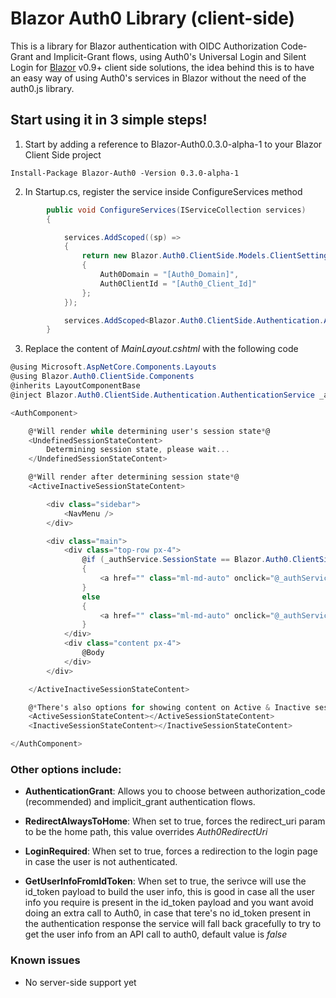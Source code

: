 # Blazor Auth0 Library (client-side)

This is a library for Blazor authentication with OIDC Authorization Code-Grant and Implicit-Grant flows, using Auth0's Universal Login and Silent Login for [Blazor](http://blazor.net) v0.9+ client side solutions, the idea behind this is to have an easy way of using Auth0's services in Blazor without the need of the auth0.js library.


## Start using it in 3 simple steps!


1) Start by adding a reference to Blazor-Auth0.0.3.0-alpha-1 to your Blazor Client Side project

```
Install-Package Blazor-Auth0 -Version 0.3.0-alpha-1
````


2) In Startup.cs, register the service inside ConfigureServices method


```C#
        public void ConfigureServices(IServiceCollection services)
        {

            services.AddScoped((sp) =>
            {
                return new Blazor.Auth0.ClientSide.Models.ClientSettings()
                {
                    Auth0Domain = "[Auth0_Domain]",
                    Auth0ClientId = "[Auth0_Client_Id]"
                };
            });

            services.AddScoped<Blazor.Auth0.ClientSide.Authentication.AuthenticationService>();
        }
```


3) Replace the content of *MainLayout.cshtml* with the following code


```C#
@using Microsoft.AspNetCore.Components.Layouts
@using Blazor.Auth0.ClientSide.Components
@inherits LayoutComponentBase
@inject Blazor.Auth0.ClientSide.Authentication.AuthenticationService _authService

<AuthComponent>

    @*Will render while determining user's session state*@
    <UndefinedSessionStateContent>
        Determining session state, please wait...
    </UndefinedSessionStateContent>

    @*Will render after determining session state*@
    <ActiveInactiveSessionStateContent>

        <div class="sidebar">
            <NavMenu />
        </div>

        <div class="main">
            <div class="top-row px-4">
                @if (_authService.SessionState == Blazor.Auth0.ClientSide.Models.Enumerations.SessionStates.Active)
                {
                    <a href="" class="ml-md-auto" onclick="@_authService.LogOut">LogOut</a>
                }
                else
                {
                    <a href="" class="ml-md-auto" onclick="@_authService.Authorize">LogIn</a>
                }
            </div>
            <div class="content px-4">
                @Body
            </div>
        </div>

    </ActiveInactiveSessionStateContent>

    @*There's also options for showing content on Active & Inactive session states alone*@
    <ActiveSessionStateContent></ActiveSessionStateContent>
    <InactiveSessionStateContent></InactiveSessionStateContent>

</AuthComponent>
```


### Other options include:

* **AuthenticationGrant**:  Allows you to choose between authorization_code (recommended) and implicit_grant authentication flows.

* **RedirectAlwaysToHome**: When set to true, forces the redirect_uri param to be the home path, this value overrides *Auth0RedirectUri*

* **LoginRequired**: When set to true, forces a redirection to the login page in case the user is not authenticated.

* **GetUserInfoFromIdToken**: When set to true, the serivce will use the id_token payload to build the user info, this is good in case all the user info you require is present in the id_token payload and you want avoid doing an extra call to Auth0, in case that tere's no id_token present in the authentication response the service will fall back gracefully to try to get the user info from an API call to auth0, default value is *false*


### Known issues


- No server-side support yet
